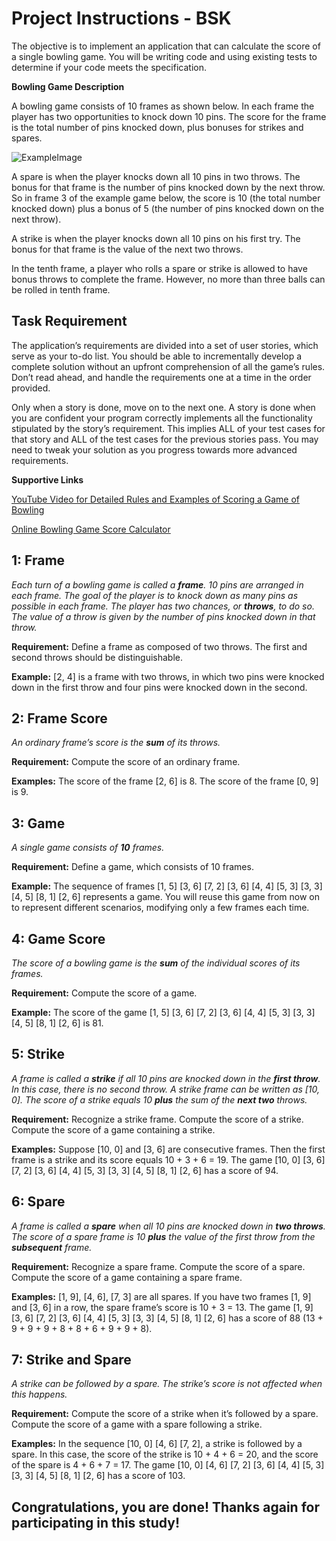 # Project Instructions - BSK

The objective is to implement an application that can calculate the score of a single bowling game. You will be writing code and using existing tests to determine if your code meets the specification.

**Bowling Game Description**

A bowling game consists of 10 frames as shown below. In each frame the player has two opportunities to knock down 10 pins. The score for the frame is the total number of pins knocked down, plus bonuses for strikes and spares.

![ExampleImage](https://github.com/HelloReviewers/AssertionRouletteStudy/blob/main/BowlingScoreKeeperExample.png)

A spare is when the player knocks down all 10 pins in two throws. The bonus for that frame is the number of pins knocked down by the next throw. So in frame 3 of the example game below, the score is 10 (the total number knocked down) plus a bonus of 5 (the number of pins knocked down on the next throw).

A strike is when the player knocks down all 10 pins on his first try. The bonus for that frame is the value of the next two throws. 

In the tenth frame, a player who rolls a spare or strike is allowed to have bonus throws to complete the frame. However, no more than three balls can be rolled in tenth frame.

## Task Requirement 
The application’s requirements are divided into a set of user stories, which serve as your to-do list. You should be able to incrementally develop a complete solution without an upfront comprehension of all the game’s rules. Don’t read ahead, and handle the requirements one at a time in the order provided.

Only when a story is done, move on to the next one. A story is done when you are confident your program correctly implements all the functionality stipulated by the story’s requirement. This implies ALL of your test cases for that story and ALL of the test cases for the previous stories pass. You may need to tweak your solution as you progress towards more advanced requirements.

**Supportive Links**  

[YouTube Video for Detailed Rules and Examples of Scoring a Game of Bowling](https://www.youtube.com/watch?v=aBe71sD8o8c)

[Online Bowling Game Score Calculator](https://bowlinggenius.com)

## 1: Frame
*Each turn of a bowling game is called a **frame**. 10 pins are arranged in each frame. The goal of the player is to knock down as many pins as possible in each frame. The player has two chances, or **throws**, to do so. The value of a throw is given by the number of pins knocked down in that throw.*

**Requirement:** Define a frame as composed of two throws. The first and second throws should be distinguishable.

**Example:** [2, 4] is a frame with two throws, in which two pins were knocked down in the first throw and four pins were knocked down in the second.

## 2: Frame Score
*An ordinary frame’s score is the **sum** of its throws.*

**Requirement:** Compute the score of an ordinary frame.

**Examples:** The score of the frame [2, 6] is 8. The score of the frame [0, 9] is 9.

## 3: Game
*A single game consists of **10** frames.*

**Requirement:** Define a game, which consists of 10 frames.

**Example:** The sequence of frames [1, 5] [3, 6] [7, 2] [3, 6] [4, 4] [5, 3] [3, 3] [4, 5] [8, 1] [2, 6] represents a game. You will reuse this game from now on to represent different scenarios, modifying only a few frames each time.

## 4: Game Score
*The score of a bowling game is the **sum** of the individual scores of its frames.*

**Requirement:** Compute the score of a game.

**Example:** The score of the game [1, 5] [3, 6] [7, 2] [3, 6] [4, 4] [5, 3] [3, 3] [4, 5] [8, 1] [2, 6] is 81.

## 5: Strike
*A frame is called a **strike** if all 10 pins are knocked down in the **first throw**. In this case, there is no second throw. A strike frame can be written as [10, 0]. The score of a strike equals 10 **plus** the sum of the **next two** throws.*

**Requirement:** Recognize a strike frame. Compute the score of a strike. Compute the score of a game containing a strike.

**Examples:** Suppose [10, 0] and [3, 6] are consecutive frames. Then the first frame is a strike and its score equals 10 + 3 + 6 = 19. The game [10, 0] [3, 6] [7, 2] [3, 6] [4, 4] [5, 3] [3, 3] [4, 5] [8, 1] [2, 6] has a score of 94.

## 6: Spare
*A frame is called a **spare** when all 10 pins are knocked down in **two throws**. The score of a spare frame is 10 **plus** the value of the first throw from the **subsequent** frame.*

**Requirement:** Recognize a spare frame. Compute the score of a spare. Compute the score of a game containing a spare frame.

**Examples:** [1, 9], [4, 6], [7, 3] are all spares. If you have two frames [1, 9] and [3, 6] in a row, the spare frame’s score is 10 + 3 = 13. The game [1, 9] [3, 6] [7, 2] [3, 6] [4, 4] [5, 3] [3, 3] [4, 5] [8, 1] [2, 6] has a score of 88 (13 + 9 + 9 + 9 + 8 + 8 + 6 + 9 + 9 + 8).

## 7: Strike and Spare
*A strike can be followed by a spare. The strike’s score is not affected when this happens.*

**Requirement:** Compute the score of a strike when it’s followed by a spare. Compute the score of a game with a spare following a strike.

**Examples:** In the sequence [10, 0] [4, 6] [7, 2], a strike is followed by a spare. In this case, the score of the strike is 10 + 4 + 6 = 20, and the score of the spare is 4 + 6 + 7 = 17. The game [10, 0] [4, 6] [7, 2] [3, 6] [4, 4] [5, 3] [3, 3] [4, 5] [8, 1] [2, 6] has a score of 103.


## Congratulations, you are done! Thanks again for participating in this study!

